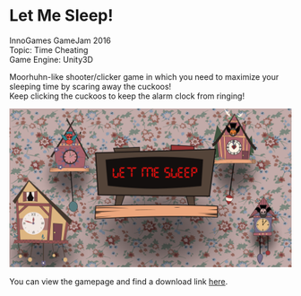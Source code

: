 # Let Me Sleep!

InnoGames GameJam 2016\
Topic: Time Cheating\
Game Engine: Unity3D

Moorhuhn-like shooter/clicker game in which you need to maximize your sleeping time by scaring away the cuckoos!\
Keep clicking the cuckoos to keep the alarm clock from ringing!



![Let Me Sleep Main Menu Screenshot](thumbnail.png)



You can view the gamepage and find a download link [here](https://igjam.eu/jams/igjam-10/287/).
